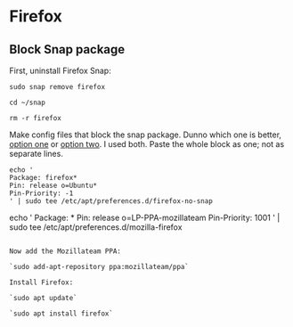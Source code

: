 # Firefox

## Block Snap package

First, uninstall Firefox Snap:

`sudo snap remove firefox`

`cd ~/snap`

`rm -r firefox`


Make config files that block the snap package. Dunno which one is better, [option one](https://www.debugpoint.com/remove-firefox-snap-ubuntu/) or [option two](https://www.omgubuntu.co.uk/2022/04/how-to-install-firefox-deb-apt-ubuntu-22-04). I used both.
Paste the whole block as one; not as separate lines.

```
echo '
Package: firefox*
Pin: release o=Ubuntu*
Pin-Priority: -1
' | sudo tee /etc/apt/preferences.d/firefox-no-snap

```
echo '
Package: *
Pin: release o=LP-PPA-mozillateam
Pin-Priority: 1001
' | sudo tee /etc/apt/preferences.d/mozilla-firefox
```

Now add the Mozillateam PPA:

`sudo add-apt-repository ppa:mozillateam/ppa`

Install Firefox:

`sudo apt update`

`sudo apt install firefox`
